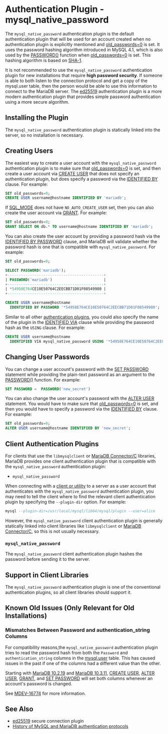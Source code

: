 # Authentication Plugin - mysql_native_password

The `mysql_native_password` authentication plugin is the default authentication plugin that will be used for an account created when no authentication plugin is explicitly mentioned and [old_passwords=0](/kb/en/server-system-variables/#old_passwords) is set. It uses the password hashing algorithm introduced in MySQL 4.1, which is also used by the [PASSWORD()](/built-in-functions/secondary-functions/encryption-hashing-and-compression-functions/password/) function when [old_passwords=0](/kb/en/server-system-variables/#old_passwords) is set. This hashing algorithm is based on [SHA-1](https://en.wikipedia.org/wiki/SHA-1).

It is not recommended to use the `mysql_native_password` authentication plugin for new installations that require <strong>high password security</strong>. If someone is able to both listen to the connection protocol and get a copy of the mysql.user table, then the person would be able to use this information to connect to the MariaDB server. The [ed25519](/columns-storage-engines-and-plugins/plugins/authentication-plugins/authentication-plugin-ed25519/) authentication plugin is a more modern authentication plugin that provides simple password authentication using a more secure algorithm.

## Installing the Plugin

The `mysql_native_password` authentication plugin is statically linked into the server, so no installation is necessary.

## Creating Users

The easiest way to create a user account with the `mysql_native_password` authentication plugin is to make sure that [old_passwords=0](/kb/en/server-system-variables/#old_passwords) is set, and then create a user account via [CREATE USER](/sql-statements-structure/sql-statements/account-management-sql-commands/create-user/) that does not specify an authentication plugin, but does specify a password via the [IDENTIFIED BY](/kb/en/create-user/#identified-by-password) clause. For example:

```sql
SET old_passwords=0;
CREATE USER username@hostname IDENTIFIED BY 'mariadb';
```

If [SQL_MODE](/mariadb-administration/variables-and-modes/sql-mode/) does not have `NO_AUTO_CREATE_USER` set, then you can also create the user account via [GRANT](/sql-statements-structure/sql-statements/account-management-sql-commands/grant/). For example:

```sql
SET old_passwords=0;
GRANT SELECT ON db.* TO username@hostname IDENTIFIED BY 'mariadb';
```

You can also create the user account by providing a password hash via the [IDENTIFIED BY PASSWORD](/kb/en/create-user/#identified-by-password-password_hash) clause, and MariaDB will validate whether the password hash is one that is compatible with `mysql_native_password`. For example:

```sql
SET old_passwords=0;

SELECT PASSWORD('mariadb');
+-------------------------------------------+
| PASSWORD('mariadb')                       |
+-------------------------------------------+
| *54958E764CE10E50764C2EECBB71D01F08549980 |
+-------------------------------------------+

CREATE USER username@hostname
  IDENTIFIED BY PASSWORD '*54958E764CE10E50764C2EECBB71D01F08549980';
```

Similar to all other [authentication plugins](/columns-storage-engines-and-plugins/plugins/authentication-plugins/), you could also specify the name of the plugin in the [IDENTIFIED VIA](/kb/en/create-user/#identified-viawith-authentication_plugin) clause while providing the password hash as the `USING` clause. For example:

```sql
CREATE USER username@hostname
  IDENTIFIED VIA mysql_native_password USING '*54958E764CE10E50764C2EECBB71D01F08549980';
```

## Changing User Passwords

You can change a user account's password with the [SET PASSWORD](/sql-statements-structure/sql-statements/account-management-sql-commands/set-password/) statement while providing the plain-text password as an argument to the [PASSWORD()](/built-in-functions/secondary-functions/encryption-hashing-and-compression-functions/password/) function. For example:

```sql
SET PASSWORD =  PASSWORD('new_secret')
```

You can also change the user account's password with the [ALTER USER](/sql-statements-structure/sql-statements/account-management-sql-commands/alter-user/) statement. You would have to make sure that [old_passwords=0](/kb/en/server-system-variables/#old_passwords) is set, and then you would have to specify a password via the [IDENTIFIED BY](/kb/en/alter-user/#identified-by-password) clause. For example:

```sql
SET old_passwords=0;
ALTER USER username@hostname IDENTIFIED BY 'new_secret';
```

## Client Authentication Plugins

For clients that use the `libmysqlclient` or [MariaDB Connector/C](/kb/en/mariadb-connector-c/) libraries, MariaDB provides one client authentication plugin that is compatible with the `mysql_native_password` authentication plugin:

- `mysql_native_password`

When connecting with a [client or utility](/clients-utilities/) to a server as a user account that authenticates with the `mysql_native_password` authentication plugin, you may need to tell the client where to find the relevant client authentication plugin by specifying the `--plugin-dir` option. For example:

```sql
mysql --plugin-dir=/usr/local/mysql/lib64/mysql/plugin --user=alice
```

However, the `mysql_native_password` client authentication plugin is generally statically linked into client libraries like `libmysqlclient` or [MariaDB Connector/C](/kb/en/mariadb-connector-c/), so this is not usually necessary.

### `mysql_native_password`

The `mysql_native_password` client authentication plugin hashes the password before sending it to the server.

## Support in Client Libraries

The `mysql_native_password` authentication plugin is one of the conventional authentication plugins, so all client libraries should support it.

## Known Old Issues (Only Relevant for Old Installations)

### Mismatches Between Password and authentication_string Columns

For compatibility reasons,the `mysql_native_password` authentication plugin tries to read the password hash from both the `Password` and `authentication_string` columns in the [mysql.user](/kb/en/mysqluser-table/) table. This has caused issues in the past if one of the columns had a different value than the other.

Starting with [MariaDB 10.2.19](/kb/en/mariadb-10219-release-notes/) and [MariaDB 10.3.11](/kb/en/mariadb-10311-release-notes/), [CREATE USER](/sql-statements-structure/sql-statements/account-management-sql-commands/create-user/), [ALTER USER](/sql-statements-structure/sql-statements/account-management-sql-commands/alter-user/), [GRANT](/sql-statements-structure/sql-statements/account-management-sql-commands/grant/), and [SET PASSWORD](/sql-statements-structure/sql-statements/account-management-sql-commands/set-password/) will set both columns whenever an account's password is changed.

See [MDEV-16774](https://jira.mariadb.org/browse/MDEV-16774) for more information.

## See Also

- [ed25519](/columns-storage-engines-and-plugins/plugins/authentication-plugins/authentication-plugin-ed25519/) secure connection plugin
- [History of MySQL and MariaDB authentication protocols](https://mariadb.org/history-of-mysql-mariadb-authentication-protocols)